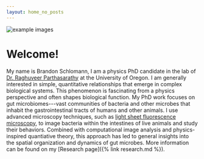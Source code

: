 ```yaml
---
layout: home_no_posts
---
```

![example images]({{site.baseurl}}/assets/homefig.jpg)

# Welcome!

My name is Brandon Schlomann, I am a physics PhD candidate in the lab of [Dr. Raghuveer Parthasarathy](https://pages.uoregon.edu/raghu/) at the University of Oregon. I am generally interested in simple, quantitative relationships that emerge in complex biological systems. This phenomenon is fascinating from a physics perspective and often shapes biological function. My PhD work focuses on gut microbiomes---vast communities of bacteria and other microbes that inhabit the gastrointestinal tracts of humans and other animals. I use advanced microscopy techniques, such as [light sheet fluorescence microscopy](https://en.wikipedia.org/wiki/Light_sheet_fluorescence_microscopy), to image bacteria within the intestines of live animals and study their behaviors. Combined with computational image analysis and physics-inspired quantiative theory, this approach has led to general insights into the spatial organization and dynamics of gut microbes. More information can be found on my [Research page]({% link research.md %}).
